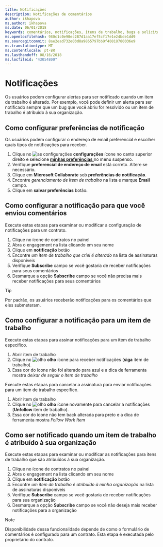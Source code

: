 ```yaml
---
title: Notificações
description: Notificações de comentários
author: ikhapova
ms.author: ikhapova
ms.date: 06/01/2018
keywords: comentários, notificações, itens de trabalho, bugs e solicitações de recursos
ms.openlocfilehash: 980c1c0e90ec287d1aa17ef5cf17e1e24bde1dd9
ms.sourcegitcommit: 8ae2ead732e03d8a9865797bb9f40818780036e9
ms.translationtype: MT
ms.contentlocale: pt-BR
ms.lasthandoff: 08/16/2018
ms.locfileid: "43054800"
---
```

# <a name="notifications"></a>Notificações

Os usuários podem configurar alertas para ser notificado quando um item de trabalho é alterado. Por exemplo, você pode definir um alerta para ser notificado sempre que um bug que você abriu for resolvido ou um item de trabalho é atribuído à sua organização.

## <a name="how-to-configure-notification-preferences"></a>Como configurar preferências de notificação

Os usuários podem configurar o endereço de email preferencial e escolher quais tipos de notificações para receber.

1. Clique no ![as configurações](images/settings.png) **configurações** ícone no canto superior direito e selecione [ **minhas preferências** ](https://developer.microsoft.com/en-us/dashboard/engagement/preference) no menu suspenso.
2. Verifique **preferencial de endereço de email** está correto. Altere se necessário.
3. Clique em **Microsoft Collaborate** sob **preferências de notificação**.
4. Encontre *gerenciamento de Item de trabalho* na lista e marque **Email** campo.
5. Clique em **salvar preferências** botão.

## <a name="how-to-setup-notification-for-feedback-that-you-submitted"></a>Como configurar a notificação para que você enviou comentários

Execute estas etapas para examinar ou modificar a configuração de notificações para um contrato.

1. Clique no ícone de contratos no painel
2. Abra o engagement na lista clicando em seu nome
3. Clique em **notificação** botão
4. Encontre *um item de trabalho que criei é alterado* na lista de assinaturas disponíveis
5. Verifique **Subscribe** campo se você gostaria de receber notificações para seus comentários
6. Desmarque a opção **Subscribe** campo se você não precisa mais receber notificações para seus comentários

>[!TIP]
> Por padrão, os usuários receberão notificações para os comentários que eles submeteram. 

## <a name="how-to-setup-notification-for-a-work-item"></a>Como configurar a notificação para um item de trabalho

Execute estas etapas para assinar notificações para um item de trabalho específico.

1. Abrir item de trabalho
2. Clique no ![olho](images/eye.png) **olho** ícone para receber notificações (**siga** item de trabalho).
3. Essa cor do ícone não foi alterado para azul e a dica de ferramenta mostra *deixar de seguir o Item de trabalho*

Execute estas etapas para cancelar a assinatura para enviar notificações para um item de trabalho específico.

1. Abrir item de trabalho
2. Clique no ![olho](images/eye-blue.png) **olho** ícone novamente para cancelar a notificações (**Unfollow** item de trabalho).
3. Essa cor do ícone não tem back alterada para preto e a dica de ferramenta mostra *Follow Work Item*

## <a name="how-to-get-notified-when-a-work-item-is-assigned-to-your-organization"></a>Como ser notificado quando um item de trabalho é atribuído à sua organização

Execute estas etapas para examinar ou modificar as notificações para itens de trabalho que são atribuídos à sua organização.

1. Clique no ícone de contratos no painel
2. Abra o engagement na lista clicando em seu nome
3. Clique em **notificação** botão
4. Encontre *um item de trabalho é atribuído à minha organização* na lista de assinaturas disponíveis
5. Verifique **Subscribe** campo se você gostaria de receber notificações para sua organização
6. Desmarque a opção **Subscribe** campo se você não deseja mais receber notificações para a organização

>[!NOTE]
> Disponibilidade dessa funcionalidade depende de como o formulário de comentários é configurado para um contrato. Esta etapa é executada pelo proprietário do contrato.
